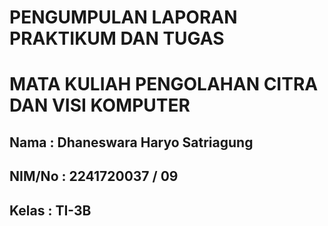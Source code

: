 # PENGUMPULAN LAPORAN PRAKTIKUM DAN TUGAS
# MATA KULIAH PENGOLAHAN CITRA DAN VISI KOMPUTER
## Nama    : Dhaneswara Haryo Satriagung
## NIM/No  : 2241720037 / 09
## Kelas   : TI-3B
